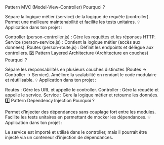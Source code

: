 
Pattern MVC (Model-View-Controller)
Pourquoi ?

Sépare la logique métier (service) de la logique de requête (controller).
Permet une meilleure maintenabilité et facilite les tests unitaires.
💡 Application dans ton projet :

Controller (person-controller.js) : Gère les requêtes et les réponses HTTP.
Service (person-service.js) : Contient la logique métier (accès aux données).
Routes (person-route.js) : Définit les endpoints et délègue aux controllers.
2️⃣ Pattern Layered Architecture (Architecture en couches)
Pourquoi ?

Sépare les responsabilités en plusieurs couches distinctes (Routes → Controller → Service).
Améliore la scalabilité en rendant le code modulaire et réutilisable.
💡 Application dans ton projet :

Routes : Gère les URL et appelle le controller.
Controller : Gère la requête et appelle le service.
Service : Gère la logique métier et retourne les données.
3️⃣ Pattern Dependency Injection
Pourquoi ?

Permet d’injecter des dépendances sans couplage fort entre les modules.
Facilite les tests unitaires en permettant de mocker les dépendances.
💡 Application dans ton projet :

Le service est importé et utilisé dans le controller, mais il pourrait être injecté via un conteneur d’injection de dépendances.